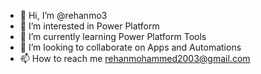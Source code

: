 - 👋 Hi, I’m @rehanmo3
- 👀 I’m interested in Power Platform 
- 🌱 I’m currently learning Power Platform Tools
- 💞️ I’m looking to collaborate on Apps and Automations
- 📫 How to reach me rehanmohammed2003@gmail.com

<!---
rehanmo3/rehanmo3 is a ✨ special ✨ repository because its `README.md` (this file) appears on your GitHub profile.
You can click the Preview link to take a look at your changes.
--->
